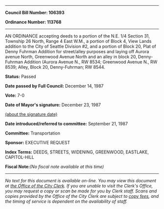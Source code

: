 

********

**Council Bill Number: 106393**
   
**Ordinance Number: 113768**
********

 AN ORDINANCE accepting deeds to a portion of the N.E. 1/4 Section 31, Township 26 North, Range 4 East W.M., a portion of Block 4, View Lands addition to the City of Seattle Division #2, and a portion of Block 20, Plat of Denny Fuhrman Addition for street/alley purposes and laying off Aurora avenue North, Greenwood Avenue North and an alley in block 20, Denny-Fuhrman Addition (Aurora Avenue N., RW 8534; Greenwood Avenue N., RW 8539; Alley, Block 20, Denny-Fuhrman; RW 8544.

**Status:** Passed
   
**Date passed by Full Council:** December 14, 1987
   
**Vote:** 7-0
   
**Date of Mayor's signature:** December 23, 1987
   
[(about the signature date)](/~public/approvaldate.htm)
   
   
   
**Date introduced/referred to committee:** September 21, 1987
   
**Committee:** Transportation
   
**Sponsor:** EXECUTIVE REQUEST
   
   
**Index Terms:** DEEDS, STREETS, WIDENING, GREENWOOD, EASTLAKE, CAPITOL-HILL

**Fiscal Note:**_(No fiscal note available at this time)_
********

_No text for this document is available on-line. You may view this document at [the Office of the City Clerk](http://www.seattle.gov/leg/clerk/contactUs.htm). If you are unable to visit the Clerk's Office, you may request a copy or scan be made for you by Clerk staff. Scans and copies provided by the Office of the City Clerk are subject to [copy fees](http://clerk.seattle.gov/~public/clerkfees.htm), and the timing of service is dependent on the availability of staff._

